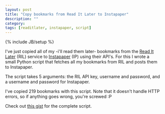 ```yaml
---
layout: post
title: "Copy bookmarks from Read It Later to Instapaper"
description: ""
category: 
tags: [readitlater, instapaper, script]
---
```

{% include JB/setup %}

I've just copied all of my -i'll read them later- bookmarks from the [Read It Later](http://readitlaterlist.com/) (RIL) service to [Instapaper](http://www.instapaper.com/) (IP) using their API's. For this I wrote a small Python script that fetches all my bookmarks from RIL and posts them to Instapaper.

The script takes 5 arguments: the RIL API key, username and password, and a username and password for Instapaper.

I've copied 219 bookmarks with this script. Note that it doesn't handle HTTP errors, so if anything goes wrong, you're screwed :P

Check out [this gist](https://gist.github.com/866772) for the complete script.